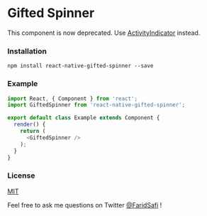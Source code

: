 # Gifted Spinner

This component is now deprecated. Use [ActivityIndicator](https://facebook.github.io/react-native/docs/activityindicator.html) instead.

### Installation

`npm install react-native-gifted-spinner --save`

### Example

```javascript
import React, { Component } from 'react';
import GiftedSpinner from 'react-native-gifted-spinner';

export default class Example extends Component {
  render() {
    return (
      <GiftedSpinner />
    );
  }
}
```

### License

[MIT](LICENSE)

Feel free to ask me questions on Twitter [@FaridSafi](https://www.twitter.com/FaridSafi) !
